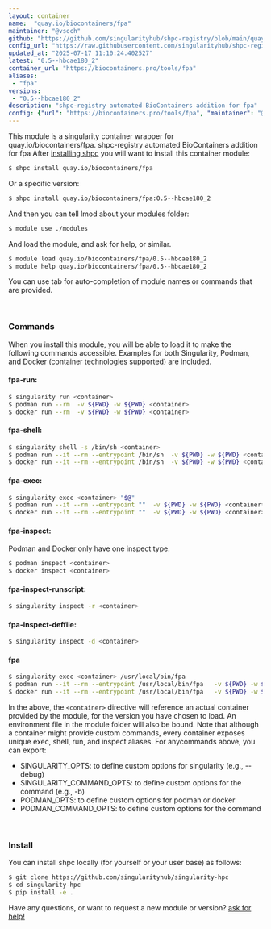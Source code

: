 ```yaml
---
layout: container
name:  "quay.io/biocontainers/fpa"
maintainer: "@vsoch"
github: "https://github.com/singularityhub/shpc-registry/blob/main/quay.io/biocontainers/fpa/container.yaml"
config_url: "https://raw.githubusercontent.com/singularityhub/shpc-registry/main/quay.io/biocontainers/fpa/container.yaml"
updated_at: "2025-07-17 11:10:24.402527"
latest: "0.5--hbcae180_2"
container_url: "https://biocontainers.pro/tools/fpa"
aliases:
 - "fpa"
versions:
 - "0.5--hbcae180_2"
description: "shpc-registry automated BioContainers addition for fpa"
config: {"url": "https://biocontainers.pro/tools/fpa", "maintainer": "@vsoch", "description": "shpc-registry automated BioContainers addition for fpa", "latest": {"0.5--hbcae180_2": "sha256:fa594c5d1e4eb92cb5419f4bb152a18246ca0f150b54f83be77ea2b37ea0ac66"}, "tags": {"0.5--hbcae180_2": "sha256:fa594c5d1e4eb92cb5419f4bb152a18246ca0f150b54f83be77ea2b37ea0ac66"}, "docker": "quay.io/biocontainers/fpa", "aliases": {"fpa": "/usr/local/bin/fpa"}}
---
```


This module is a singularity container wrapper for quay.io/biocontainers/fpa.
shpc-registry automated BioContainers addition for fpa
After [installing shpc](#install) you will want to install this container module:


```bash
$ shpc install quay.io/biocontainers/fpa
```

Or a specific version:

```bash
$ shpc install quay.io/biocontainers/fpa:0.5--hbcae180_2
```

And then you can tell lmod about your modules folder:

```bash
$ module use ./modules
```

And load the module, and ask for help, or similar.

```bash
$ module load quay.io/biocontainers/fpa/0.5--hbcae180_2
$ module help quay.io/biocontainers/fpa/0.5--hbcae180_2
```

You can use tab for auto-completion of module names or commands that are provided.

<br>

### Commands

When you install this module, you will be able to load it to make the following commands accessible.
Examples for both Singularity, Podman, and Docker (container technologies supported) are included.

#### fpa-run:

```bash
$ singularity run <container>
$ podman run --rm  -v ${PWD} -w ${PWD} <container>
$ docker run --rm  -v ${PWD} -w ${PWD} <container>
```

#### fpa-shell:

```bash
$ singularity shell -s /bin/sh <container>
$ podman run --it --rm --entrypoint /bin/sh  -v ${PWD} -w ${PWD} <container>
$ docker run --it --rm --entrypoint /bin/sh  -v ${PWD} -w ${PWD} <container>
```

#### fpa-exec:

```bash
$ singularity exec <container> "$@"
$ podman run --it --rm --entrypoint ""  -v ${PWD} -w ${PWD} <container> "$@"
$ docker run --it --rm --entrypoint ""  -v ${PWD} -w ${PWD} <container> "$@"
```

#### fpa-inspect:

Podman and Docker only have one inspect type.

```bash
$ podman inspect <container>
$ docker inspect <container>
```

#### fpa-inspect-runscript:

```bash
$ singularity inspect -r <container>
```

#### fpa-inspect-deffile:

```bash
$ singularity inspect -d <container>
```


#### fpa

```bash
$ singularity exec <container> /usr/local/bin/fpa
$ podman run --it --rm --entrypoint /usr/local/bin/fpa   -v ${PWD} -w ${PWD} <container> -c " $@"
$ docker run --it --rm --entrypoint /usr/local/bin/fpa   -v ${PWD} -w ${PWD} <container> -c " $@"
```



In the above, the `<container>` directive will reference an actual container provided
by the module, for the version you have chosen to load. An environment file in the
module folder will also be bound. Note that although a container
might provide custom commands, every container exposes unique exec, shell, run, and
inspect aliases. For anycommands above, you can export:

 - SINGULARITY_OPTS: to define custom options for singularity (e.g., --debug)
 - SINGULARITY_COMMAND_OPTS: to define custom options for the command (e.g., -b)
 - PODMAN_OPTS: to define custom options for podman or docker
 - PODMAN_COMMAND_OPTS: to define custom options for the command

<br>

### Install

You can install shpc locally (for yourself or your user base) as follows:

```bash
$ git clone https://github.com/singularityhub/singularity-hpc
$ cd singularity-hpc
$ pip install -e .
```

Have any questions, or want to request a new module or version? [ask for help!](https://github.com/singularityhub/singularity-hpc/issues)